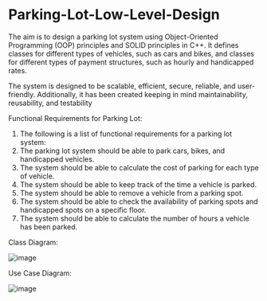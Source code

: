 # Parking-Lot-Low-Level-Design
The aim is to design a parking lot system using Object-Oriented Programming (OOP) principles and SOLID principles in C++. 
It defines classes for different types of vehicles, such as cars and bikes, and classes for different types of payment structures, such as hourly and handicapped rates.

The system is designed to be scalable, efficient, secure, reliable, and user-friendly. Additionally, it has been created keeping in mind maintainability, reusability, and testability

Functional Requirements for Parking Lot:
1. The following is a list of functional requirements for a parking lot system:
2. The parking lot system should be able to park cars, bikes, and handicapped vehicles.
3. The system should be able to calculate the cost of parking for each type of vehicle.
4. The system should be able to keep track of the time a vehicle is parked.
5. The system should be able to remove a vehicle from a parking spot.
6. The system should be able to check the availability of parking spots and handicapped spots on a specific floor.
7. The system should be able to calculate the number of hours a vehicle has been parked.

Class Diagram:

![image](https://github.com/anmol201712/Parking-Lot-Low-Level-Design/assets/103591956/f9cc01fe-41b3-4038-ba20-db012b60921f)

Use Case Diagram:

![image](https://github.com/anmol201712/Parking-Lot-Low-Level-Design/assets/103591956/40baa2ae-c119-4148-a64e-a8865a881ce7)
